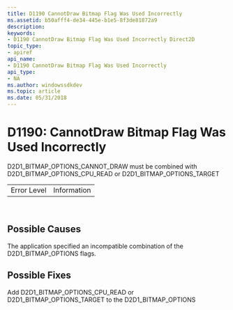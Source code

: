 ```yaml
---
title: D1190 CannotDraw Bitmap Flag Was Used Incorrectly
ms.assetid: b50afff4-de34-445e-b1e5-8f3de81872a9
description: 
keywords:
- D1190 CannotDraw Bitmap Flag Was Used Incorrectly Direct2D
topic_type:
- apiref
api_name:
- D1190 CannotDraw Bitmap Flag Was Used Incorrectly
api_type:
- NA
ms.author: windowssdkdev
ms.topic: article
ms.date: 05/31/2018
---
```


# D1190: CannotDraw Bitmap Flag Was Used Incorrectly

D2D1\_BITMAP\_OPTIONS\_CANNOT\_DRAW must be combined with D2D1\_BITMAP\_OPTIONS\_CPU\_READ or D2D1\_BITMAP\_OPTIONS\_TARGET



|             |             |
|-------------|-------------|
| Error Level | Information |



 

## Possible Causes

The application specified an incompatible combination of the D2D1\_BITMAP\_OPTIONS flags.

## Possible Fixes

Add D2D1\_BITMAP\_OPTIONS\_CPU\_READ or D2D1\_BITMAP\_OPTIONS\_TARGET to the D2D1\_BITMAP\_OPTIONS

 

 




